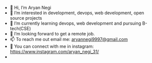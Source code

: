 - 👋 Hi, I’m Aryan Negi
- 👀 I’m interested in development, devops, web development, open source projects
- 🌱 I’m currently learning devops, web development and pursuing B-tech(CSE)
- 💞️ I’m looking forward to get a remote job.
- 📫 To reach me out email me: aryannegi9997@gmail.com
- 👀 You can connect with me in instagram: https://www.instagram.com/aryan_negi_31/
- 
